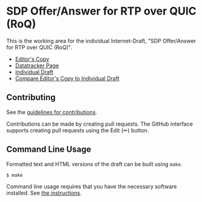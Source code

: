 # SDP Offer/Answer for RTP over QUIC (RoQ)

This is the working area for the individual Internet-Draft, "SDP Offer/Answer for RTP over QUIC (RoQ)".

* [Editor's Copy](https://github.io/ietf-wg-avtcore/sdp-roq/#go.draft-dawkins-avtcore-sdp-roq.html)
* [Datatracker Page](https://datatracker.ietf.org/doc/draft-dawkins-avtcore-sdp-roq)
* [Individual Draft](https://datatracker.ietf.org/doc/html/draft-dawkins-avtcore-sdp-roq)
* [Compare Editor's Copy to Individual Draft](https://github.com/ietf-wg-avtcore/sdp-roq/#go.draft-dawkins-avtcore-sdp-roq.diff)

## Contributing

See the
[guidelines for contributions](https://github.com/ietf-wg-avtcore/sdp-roq/blob/main/CONTRIBUTING.md).

Contributions can be made by creating pull requests.
The GitHub interface supports creating pull requests using the Edit (✏) button.


## Command Line Usage

Formatted text and HTML versions of the draft can be built using `make`.

```sh
$ make
```

Command line usage requires that you have the necessary software installed.  See
[the instructions](https://github.com/martinthomson/i-d-template/blob/main/doc/SETUP.md).

